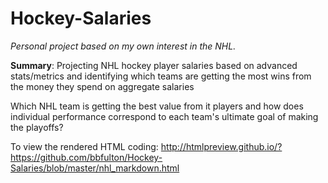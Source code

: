 # Hockey-Salaries

<i>Personal project based on my own interest in the NHL.</i>

<b>Summary</b>:  Projecting NHL hockey player salaries based on advanced stats/metrics and identifying which teams are getting the most wins from the money they spend on aggregate salaries

Which NHL team is getting the best value from it players and how does individual performance correspond to each team's ultimate goal of making the playoffs?

To view the rendered HTML coding:  http://htmlpreview.github.io/?https://github.com/bbfulton/Hockey-Salaries/blob/master/nhl_markdown.html
